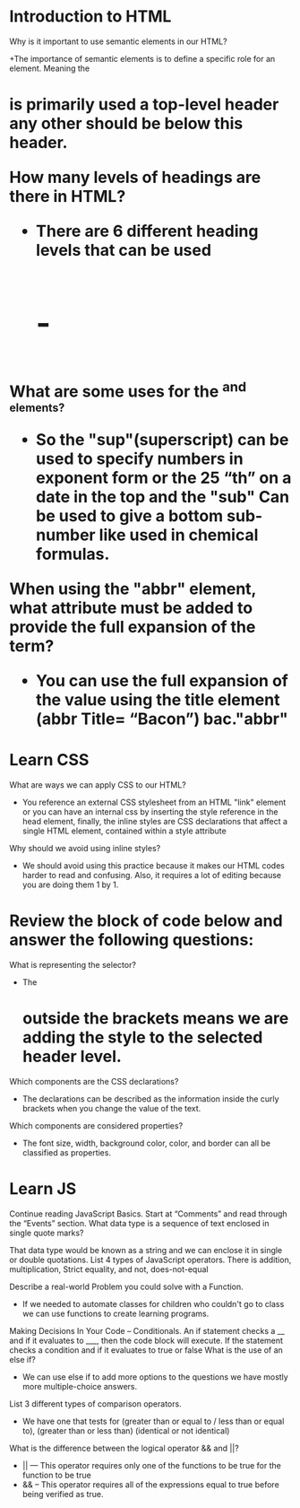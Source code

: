 # Introduction to HTML

Why is it important to use semantic elements in our HTML?

+The importance of semantic elements is to define a specific role for an element. Meaning the <h1> is primarily used a top-level header any other should be below this header.

How many levels of headings are there in HTML?

+ There are 6 different heading levels that can be used <h1>-<h6>

What are some uses for the <sup> and <sub> elements?

+ So the "sup"(superscript) can be used to specify numbers in exponent form or the 25 “th” on a date in the top and the "sub" Can be used to give a bottom sub-number like used in chemical formulas.

When using the "abbr" element, what attribute must be added to provide the full expansion of the term?

+ You can use the full expansion of the value using the title element (abbr Title= “Bacon”) bac."abbr"

# Learn CSS

What are ways we can apply CSS to our HTML?

+ You reference an external CSS stylesheet from an HTML "link" element or you can have an internal css  by inserting the style reference in the head element, finally, the inline styles are CSS declarations that affect a single HTML element, contained within a style attribute 

Why should we avoid using inline styles?

+ We should avoid using this practice because it makes our HTML codes harder to read and confusing. Also, it requires a lot of editing because you are doing them 1 by 1.
 
# Review the block of code below and answer the following questions:

What is representing the selector?

+ The <h1> outside the brackets means we are adding the style to the selected header level. 

Which components are the CSS declarations?

+ The declarations can be described as the information inside the curly brackets when you change the value of the text.


Which components are considered properties?

+ The font size, width, background color, color, and border can all be classified as properties.

# Learn JS

Continue reading JavaScript Basics. Start at “Comments” and read through the “Events” section.
What data type is a sequence of text enclosed in single quote marks?

That data type would be known as a string and we can enclose it in single or double quotations.
List 4 types of JavaScript operators.
There is addition, multiplication, Strict equality, and not, does-not-equal   

Describe a real-world Problem you could solve with a Function.

+ If we needed to automate classes for children who couldn't go to class we can use functions to create learning programs.

Making Decisions In Your Code – Conditionals.
An if statement checks a __ and if it evaluates to ___, then the code block will execute.
If the statement checks a condition and if it evaluates to true or false  What is the use of an else if?

+ We can use else if to add more options to the questions we have mostly more multiple-choice answers.

List 3 different types of comparison operators.

+ We have one that tests for (greater than or equal to / less than or equal to), (greater than or less than) (identical or not identical)

What is the difference between the logical operator && and ||?

+ || —  This operator requires only one of the functions to be true for the function to be true
+ && – This operator requires all of the expressions equal to true before being verified as true.

